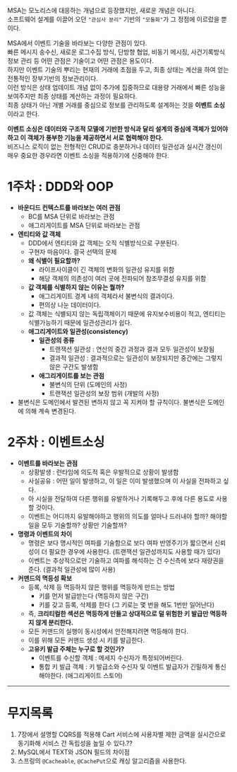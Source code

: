 
MSA는 모노리스에 대응하는 개념으로 등장했지만, 새로운 개념은 아니다.  
소프트웨어 설계를 이끌어 오던 `"관심사 분리"` 기반의 `"모둘화"`가 그 정점에 이르렀을 뿐이다.  
  
MSA에서 이벤트 기술을 바라보는 다양한 관점이 있다.  
빠른 메시지 송수신, 새로운 로그수집 방식, 단방향 협업, 비동기 메시징, 사건기록방식 정보 관리 등 어떤 관점은 기술이고 어떤 관점은 용도이다.  
하지만 이벤트 기술의 뿌리는 현재의 거래에 초점을 두고, 최종 상태는 계산을 하여 얻는 전통적인 장부기반의 정보관리이다.  
이런 방식은 상태 업데이트 개념 없이 추가에 집중하므로 대용량 거래에서 빠른 성능을 보여주지만 최종 상태를 계산하는 과정이 필요하다.  
최종 상태가 아닌 개별 거래를 중심으로 정보를 관리하도록 설계하는 것을 **이벤트 소싱** 이라고 한다.  
  
**이벤트 소싱은 데이터와 구조적 모델에 기반한 방식과 달리 설계의 중심에 객체가 있어야 하고 이 객체가 풍부한 기능을 제공하면서 서로 협력해야 한다.**  
비즈니스 로직이 없는 전형적인 CRUD로 충분하거나 데이터 일관성과 실시간 갱신이 매우 중요한 경우라면 이벤트 소싱을 적용하기에 신중해야 한다.  

# 1주차 : DDD와 OOP

- **바운디드 컨텍스트를 바라보는 여러 관점**
  - BC를 MSA 단위로 바라보는 관점
  - 애그리게이트를 MSA 단위로 바라보는 관점
- **엔티티와 값 객체**
  - DDD에서 엔티티와 값 객체는 오직 식별방식으로 구분된다.
  - 구현자 마음이다. 결국 선택의 문제
  - **왜 식별이 필요할까?**
    - 라이프사이클이 긴 객체의 변화의 일관성 유지를 위함
    - 해당 객체의 의존성이 여러 곳에 전파되어 참조무결성 유지를 위함
  - **값 객체를 식별하지 않는 이유는 뭘까?**
    - 애그리게이트 경계 내의 객체라서 불변식의 결과이다.
    - 편의상 나눈 데이터이다.
  - 값 객체는 식별되지 않는 독립객체이기 때문에 유지보수비용이 적고, 엔티티는 식별가능하기 때문에 일관성관리가 쉽다.
  - **애그리게이트와 일관성(consistency)**
    - **일관성의 종류**
      - 트랜잭션 일관성 : 연산의 중간 과정과 결과 모두 일관성이 보장됨
      - 결과적 일관성 : 결과적으로는 일관성이 보장되지만 중간에는 그렇지 않은 구간도 발생함
    - **애그리게이트를 보는 관점**
      - 불변식의 단위 (도메인의 사정)
      - 트랜잭션 일관성의 보장 범위 (개발의 사정)
- 불변식은 도메인에서 발견된 변하지 않고 꼭 지켜야 할 규칙이다. 불변식은 도메인에 의해 계속 변경된다.

# 2주차 : 이벤트소싱

- **이벤트를 바라보는 관점**
  - 상황발생 : 런타임에 의도적 혹은 우발적으로 상황이 발생함
  - 사실공유 : 어떤 일이 발생하고, 이 일은 이미 발생했으며 이 사실을 전파하고 싶다.
  - 아 시실을 전달하여 다른 행위를 유발하거나 기록해두고 후에 다른 용도로 사용할 것이다.
  - 이벤트는 어디까지 유발해야하고 행위의 의도를 얼마나 드러내야 할까? 해야할 일을 모두 기술할까? 상황만 기술할까?
- **명령과 이벤트의 차이**
  - 명령은 보다 명시적인 여파를 기술함으로 보다 여파 반영주기가 짧으면서 신뢰성이 더 필요한 경우에 사용한다. (트랜잭션 일관성까지도 사용할 때가 있다)
  - 이벤트는 추상적으로만 기술하고 여파를 해석하는 건 수신측에 보다 재량권을 준다. (결과적 일관성에 많이 사용)
- **커맨드의 멱등성 확보**
  - 등록, 삭제 등 멱등하지 않은 행위를 멱등하게 만드는 방법
    - 키를 먼저 발급받는다 (멱등하지 않은 구간)
    - 키를 갖고 등록, 삭제를 한다 (그 키로는 몇 번을 해도 1번만 일어난다)
  - 즉, **크리티컬한 섹션은 멱등하게 만들고 상대적으로 덜 위험한 키 발급만 멱등하지 않게 분리한다.**
  - 모든 커맨드의 실행이 동시성에서 안전해지려면 멱등해야 한다.
  - 이를 위해 모든 커맨드 생성 시 키를 발급한다.
  - **고유키 발급 주체는 누구로 할 것인가?**
    - 이벤트를 수신할 객체 : 메세지 수신자가 특정되어버린다.
    - 통합 키 발급 객체 : 키 발급소와 수신자 및 이벤트 발급자가 긴밀하게 통신해야한다. (애그리게이트 스토어)

***

# 무지목록
1. 7장에서 설명할 CQRS를 적용해 Cart 서비스에 사용자별 제한 금액을 실시간으로 동기화해 서비스 간 독립성을 높일 수 있다.??
2. MySQL에서 TEXT와 JSON 필드의 차이점
3. 스프링의 `@Cacheable`, `@CachePut`으로 캐싱 알고리즘을 사용한다.